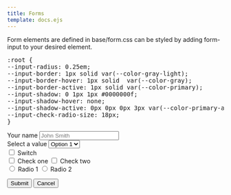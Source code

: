 ```yaml
---
title: Forms
template: docs.ejs
---
```

<p>Form elements are defined in base/form.css can be styled by adding form-input to your desired element.</p>

<pre class="code">:root {
--input-radius: 0.25em;
--input-border: 1px solid var(--color-gray-light);
--input-border-hover: 1px solid  var(--color-gray);
--input-border-active: 1px solid var(--color-primary);
--input-shadow: 0 1px 1px #0000000f;
--input-shadow-hover: none;
--input-shadow-active: 0px 0px 0px 3px var(--color-primary-a-10), 0px 1px 4px 1px var(--color-primary-a-20);
--input-check-radio-size: 18px;
}</pre>

<div class="form-field">
    <label for="name">Your name</label> 
    <input id="name" type="text" name="name" placeholder="John Smith" class="form-input">
</div>

<div class="form-field">
    <label for="select">Select a value</label> 
    <select id="select" class="form-input">
        <option>Option 1</option>
        <option>Option 2</option>
    </select>
</div>

<div class="form-field"><label><input type="checkbox" class="form-switch"> Switch</label></div>

<div class="form-field">
    <label for="check1">
        <input id="check1" type="checkbox" class="form-input">
        Check one
    </label> 
    <label for="check2">
        <input id="check2" type="checkbox" class="form-input"> 
        Check two
    </label>
</div>

<div class="form-field">
    <label for="radio1">
        <input id="radio1" name="radio" value="1" type="radio" class="form-input"> 
        Radio 1
    </label>
    <label for="radio2">
        <input id="radio2" name="radio" value="1" type="radio" class="form-input"> Radio 2
    </label>
</div>

<p>
    <button type="button" class="btn btn--primary">Submit</button> 
    <button type="button" class="btn">Cancel</button>
</p>